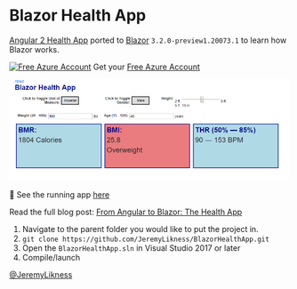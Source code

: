 # Blazor Health App

[Angular 2 Health App](https://github.com/JeremyLikness/Angular2HealthApp) ported to [Blazor](https://jlik.me/gkz) `3.2.0-preview1.20073.1` to learn how Blazor works.

[![Free Azure Account](https://img.shields.io/badge/FREE-Azure-0077ff)](https://jlik.me/gmk) Get your [Free Azure Account](https://jlik.me/gmk)

![Screenshot](./splash.png)

👀 See the running app [here](https://blazorhealthapp.z5.web.core.windows.net/)

Read the full blog post: [From Angular to Blazor: The Health App](https://jlik.me/ewt)

1. Navigate to the parent folder you would like to put the project in.
2. `git clone https://github.com/JeremyLikness/BlazorHealthApp.git`
3. Open the `BlazorHealthApp.sln` in Visual Studio 2017 or later
4. Compile/launch

[@JeremyLikness](https://twitter.com/JeremyLikness)
